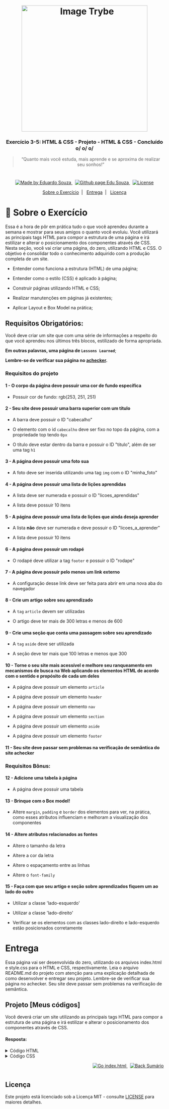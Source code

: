 <h1 align="center">
    <img alt="Image Trybe" src="https://i.ibb.co/d4W2x4g/trybe.png" width="400px" />
</h1>

<h3 align="center">
  Exercício 3-5: HTML & CSS - Projeto - HTML & CSS - Concluído o/ o/ o/
</h3>

<blockquote align="center">“Quanto mais você estuda, mais aprende e se aproxima de realizar seu sonhos!”</blockquote>

<h1></h1>

<p align="center">

  <a href="https://www.linkedin.com/in/eduardosouzaprogrammer/">
    <img alt="Made by Eduardo Souza" src="https://img.shields.io/badge/made%20by-Edu%20Souza-%23F8952D">
  </a>&nbsp;

 <a href="https://edusouza-programmer.github.io/">
<img alt="Github page Edu Souza " src="https://img.shields.io/badge/Github%20page-Edu_Souza-orange">
</a>&nbsp;

  <a href="LICENSE" >
    <img alt="License" src="https://img.shields.io/badge/license-MIT-%23F8952D">
  </a>

</p>

<p align="center">
  <a href="#rocket-Sobre-o-Exercício">Sobre o Exercício</a>&nbsp;&nbsp;|&nbsp;&nbsp;
  <a href="#Entrega">Entrega</a>&nbsp;&nbsp;|&nbsp;&nbsp;
  <a href="#Licença">Licença</a>
</p>

# :rocket: Sobre o Exercício

Essa é a hora de pôr em prática tudo o que você aprendeu durante a semana e mostrar para seus amigos o quanto você evoluiu.
Você utilizará as principais tags HTML para compor a estrutura de uma página e irá estilizar e alterar o posicionamento dos componentes através de CSS.
Nesta seção, você vai criar uma página, do zero, utilizando HTML e CSS. O objetivo é consolidar todo o conhecimento adquirido com a produção completa de um site.

-   Entender como funciona a estrutura (HTML) de uma página;

-   Entender como o estilo (CSS) é aplicado à página;

-   Construir páginas utilizando HTML e CSS;

-   Realizar manutenções em páginas já existentes;

-   Aplicar Layout e Box Model na prática;

## Requisitos Obrigatórios:

Você deve criar um site que com uma série de informações a respeito do que você aprendeu nos últimos três blocos, estilizado de forma apropriada.

**Em outras palavras, uma página de `Lessons Learned`**;

**Lembre-se de verificar sua página no [achecker](https://achecker.ca/checker/index.php).**

### Requisitos do projeto

#### 1 - O corpo da página deve possuir uma cor de fundo específica

- Possuir cor de fundo: rgb(253, 251, 251)

#### 2 - Seu site deve possuir uma barra superior com um título

- A barra deve possuir o ID "cabecalho"

- O elemento com o id `cabecalho` deve ser fixo no topo da página, com a propriedade top tendo `0px`

- O título deve estar dentro da barra e possuir o ID "titulo", além de ser uma tag `h1`

#### 3 - A página deve possuir uma foto sua

- A foto deve ser inserida utilizando uma tag `img` com o ID "minha_foto"

#### 4 - A página deve possuir uma lista de lições aprendidas

- A lista deve ser numerada e possuir o ID "licoes_aprendidas"

- A lista deve possuir 10 itens

#### 5 - A página deve possuir uma lista de lições que ainda deseja aprender

- A lista **não** deve ser numerada e deve possuir o ID "licoes_a_aprender"

- A lista deve possuir 10 itens

#### 6 - A página deve possuir um rodapé

- O rodapé deve utilizar a tag `footer` e possuir o ID "rodape"

#### 7 - A página deve possuir pelo menos um link externo

- A configuração desse link deve ser feita para abrir em uma nova aba do navegador

#### 8 - Crie um artigo sobre seu aprendizado

- A `tag` `article` devem ser utilizadas

- O artigo deve ter mais de 300 letras e menos de 600

#### 9 - Crie uma seção que conta uma passagem sobre seu aprendizado

- A `tag` `aside` deve ser utilizada

- A seção deve ter mais que 100 letras e menos que 300

#### 10 - Torne o seu site mais acessível e melhore seu ranqueamento em mecanismos de busca na Web aplicando os elementos HTML de acordo com o sentido e propósito de cada um deles

- A página deve possuir um elemento `article`

- A página deve possuir um elemento `header`

- A página deve possuir um elemento `nav`

- A página deve possuir um elemento `section`

- A página deve possuir um elemento `aside`

- A página deve possuir um elemento `footer`

#### 11 - Seu site deve passar sem problemas na verificação de semântica do site achecker

### Requisitos Bônus:

#### 12 - Adicione uma tabela à página

- A página deve possuir uma tabela

#### 13 - Brinque com o Box model!

- Altere `margin`, `padding` e `border` dos elementos para ver, na prática, como esses atributos influenciam e melhoram a visualização dos componentes

#### 14 - Altere atributos relacionados as fontes

- Altere o tamanho da letra

- Altere a cor da letra

- Altere o espaçamento entre as linhas

- Altere o `font-family`

#### 15 - Faça com que seu artigo e seção sobre aprendizados fiquem um ao lado do outro

- Utilizar a classe 'lado-esquerdo'

- Utilizar a classe 'lado-direito'

- Verificar se os elementos com as classes lado-direito e lado-esquerdo estão posicionados corretamente

#

# Entrega

Essa página vai ser desenvolvida do zero, utilizando os arquivos index.html e style.css para o HTML e CSS, respectivamente. Leia o arquivo README.md do projeto com atenção para uma explicação detalhada de como desenvolver e entregar seu projeto.
Lembre-se de verificar sua página no achecker. Seu site deve passar sem problemas na verificação de semântica.

## Projeto [Meus códigos]

Você deverá criar um site utilizando as principais tags HTML para compor a estrutura de uma página e irá estilizar e alterar o posicionamento dos componentes através de CSS.


#### Resposta:

<details>
 <summary>Código HTML</summary>

```html
<!DOCTYPE html>
<html lang="pt">

<head>
  <meta charset="UTF-8">
  <meta name="viewport" content="width=device-width, initial-scale=1.0">
  <link href="https://fonts.googleapis.com/css2?family=Caudex&family=Chelsea+Market&family=Lobster&display=swap"
    rel="stylesheet">
  <link rel="stylesheet" href="style.css">
  <title>Project-HTML&CSS</title>
</head>

<body>
  <header id="cabecalho">
    <h1 id="titulo">Projeto<br>HTML & CSS</h1>
  </header>
  <main>
    <div>
      <div class="nav-conteiner">
        <nav>
          <lu>
            <li><a href="#">Home</a></li>
            <li><a href="#sobre">Sobre</a></li>
            <li><a href="#rodape">Contatos</a></li>
          </lu>
        </nav>
      </div>
      <div class="main-conteiner conteiner">
        <div class="itens">
          <a href="https://www.linkedin.com/in/eduardosouzaprogrammer/" target="_blank">
            <img id="minha_foto" src="https://i.ibb.co/NNvbkXY/117194973-1970721483063027-331802382092093166-n.jpg"
              alt="Foto de um cara muito legal e estudioso chamado Edu Souza">
          </a>
        </div>
        <div class="itens">
          <article class="main-article">
            <h1>Eduardo Souza</h1>
            <p>Lorem ipsum dolor sit amet consectetur adipisicing elit. Fugiat, incidunt earum. Quisquam totam in
              accusamus
              magnam.
              officia sapiente dicta adipisci modi consectetur saepe laborum. consectetur saepe laborum.
            </p>
          </article>
        </div>
      </div>
    </div>
  </main>
  <section id="sobre" class="experiencias">

    <div class="quotes-svg">
      <svg xmlns="http://www.w3.org/2000/svg" viewBox="0 0 512 512">
        <path
          d="M228 119c5.523 0 10-4.478 10-10V77c0-27.57-22.43-50-50-50H50C22.43 27 0 49.43 0 77v119.988c0 27.57 22.43 50 50 50h64.692c-2.276 74.706-30.621 113.542-86.459 118.622a10 10 0 00-9.094 9.959V475a10 10 0 0010.561 9.984c68.908-3.876 121.511-27.591 156.349-70.487C220.521 372.051 238 310.029 238 230.152v-35.819c0-5.522-4.477-10-10-10s-10 4.478-10 10v35.819c0 146.644-58.535 223.331-178.86 234.097v-79.836c30.411-4.73 53.934-18.886 70.007-42.161 17.049-24.691 25.694-60.106 25.694-105.264 0-5.522-4.477-10-10-10H50c-16.542 0-30-13.458-30-30V77c0-16.542 13.458-30 30-30h138c16.542 0 30 13.458 30 30v32c0 5.522 4.477 10 10 10zM462 27H324c-27.57 0-50 22.43-50 50v119.988c0 27.57 22.43 50 50 50h64.692c-2.276 74.706-30.621 113.542-86.459 118.622a10 10 0 00-9.094 9.959V475a10 10 0 0010.561 9.984c68.908-3.876 121.511-27.591 156.349-70.487C494.521 372.052 512 310.029 512 230.152V77c0-27.57-22.43-50-50-50zm30 203.152c0 146.644-58.535 223.331-178.861 234.097v-79.836c30.412-4.73 53.935-18.886 70.007-42.161 17.049-24.69 25.694-60.105 25.694-105.264 0-5.522-4.477-10-10-10H324c-16.542 0-30-13.458-30-30V77c0-16.542 13.458-30 30-30h120v74.034c0 5.522 4.477 10 10 10s10-4.478 10-10v-73.96c15.612 1.034 28 14.057 28 29.926v153.152z" />
        <path
          d="M454 145.751c-5.523 0-10 4.527-10 10.049 0 5.522 4.477 10 10 10 5.522 0 10-4.478 10-10v-.099c0-5.522-4.477-9.95-10-9.95zM228 141.666c-5.523 0-10 4.478-10 10v.209c0 5.522 4.477 10 10 10s10-4.478 10-10v-.209c0-5.522-4.477-10-10-10z" />
      </svg>
    </div>

    <aside>
      <h1> Experiência com a <em>Trybe</em></h1>
      <p>Lorem ipsum dolor, sit amet consectetur adipisicing elit. Distinctio expedita iure iste quae incidunt alias
        necessitatibus, dolorem, cupiditate voluptates fugit earum facilis voluptates fugit earum.
      </p>
    </aside>
    <div class="rocket-svg">
      <svg viewBox="0 0 512.004 512.004" xmlns="http://www.w3.org/2000/svg">
        <path
          d="M130.239 138.268l-44.358 3.427c-12.343.954-23.336 7.423-30.162 17.748L4.562 236.815c-5.177 7.83-6 17.629-2.203 26.213 3.798 8.584 11.603 14.566 20.878 16.003l40.615 6.29c9.501-50.42 32.245-100.716 66.387-147.053zM226.682 448.151l6.291 40.615c1.437 9.275 7.419 17.08 16.002 20.877a27.434 27.434 0 0011.112 2.36 27.34 27.34 0 0015.102-4.563l77.374-51.156c10.325-6.827 16.794-17.821 17.746-30.162l3.427-44.358c-46.338 34.143-96.633 56.887-147.054 66.387zM211.407 420c1.41 0 2.828-.116 4.243-.352 21.124-3.532 41.484-9.482 60.906-17.27l-166.93-166.93c-7.788 19.421-13.738 39.781-17.27 60.906-1.392 8.327 1.401 16.81 7.37 22.78l93.144 93.144c4.956 4.955 11.645 7.722 18.537 7.722zM471.178 227.003c40.849-78.974 42.362-162.43 40.227-201.57C510.674 12.022 499.982 1.33 486.57.599A412.7 412.7 0 00464.131 0C420.365 0 351.114 6.629 285 40.826c-52.542 27.177-121.439 87.018-162.087 165.66.48.375.949.773 1.391 1.215l180 180c.442.442.839.91 1.214 1.39 78.642-40.649 138.483-109.546 165.66-162.088zM297.698 108.24c29.241-29.241 76.822-29.244 106.065 0 14.166 14.165 21.967 33 21.967 53.033s-7.801 38.868-21.967 53.033c-14.619 14.619-33.829 21.93-53.032 21.932-19.209.001-38.41-7.309-53.033-21.932-14.166-14.165-21.968-33-21.968-53.033s7.802-38.868 21.968-53.033z" />
        <path
          d="M318.911 193.092c17.545 17.545 46.095 17.546 63.64 0 8.499-8.5 13.18-19.8 13.18-31.82s-4.681-23.32-13.18-31.819c-8.772-8.773-20.296-13.159-31.82-13.159-11.523 0-23.047 4.386-31.819 13.159-8.499 8.499-13.181 19.799-13.181 31.819s4.681 23.321 13.18 31.82zM15.305 421.938c3.839 0 7.678-1.464 10.606-4.394l48.973-48.973c5.858-5.858 5.858-15.355 0-21.213-5.857-5.858-15.355-5.858-21.213 0L4.698 396.331c-5.858 5.858-5.858 15.355 0 21.213a14.954 14.954 0 0010.607 4.394zM119.765 392.239c-5.857-5.858-15.355-5.858-21.213 0L4.397 486.394c-5.858 5.858-5.858 15.355 0 21.213C7.326 510.536 11.165 512 15.004 512s7.678-1.464 10.606-4.394l94.154-94.154c5.859-5.858 5.859-15.355.001-21.213zM143.432 437.12L94.46 486.093c-5.858 5.858-5.858 15.355 0 21.213 2.929 2.929 6.768 4.394 10.606 4.394s7.678-1.464 10.606-4.394l48.973-48.973c5.858-5.858 5.858-15.355 0-21.213-5.857-5.858-15.355-5.858-21.213 0z" />
      </svg>
    </div>

  </section>
  <section>

    <div class="licoes-conteiner conteiner">
      <div class="lado-esquerdo">
        <H1>Lições Aprendidas</H1>
        <ol id="licoes_aprendidas">
          <li>Unix</li>
          <li>Git & GitHub</li>
          <li>HTML</li>
          <li>CSS</li>
          <li>JavaScript</li>
          <li>VScode</li>
          <li>Unit Tests</li>
          <li>DOM</li>
          <li>Slack</li>
          <li>Semantic HTML</li>
        </ol>
      </div>
      <div class="lado-direito">
        <H1>Desejo aprender</H1>
        <ul id="licoes_a_aprender">
          <li>React</li>
          <li>React-Native</li>
          <li>NodeJs</li>
          <li>CSS</li>
          <li>JavaScript</li>
          <li>VScode</li>
          <li>Unit Tests</li>
          <li>DOM</li>
          <li>Slack</li>
          <li>Semantic HTML</li>
        </ul>
      </div>
    </div>
  </section>
  <div class="table">

    <table>
      <thead>
        <tr>
          <th>100% Concluído
            <svg height="512pt" viewBox="0 -13 512.00014 512" width="512pt" xmlns="http://www.w3.org/2000/svg">
              <path
                d="m511.074219 401.507812c-2.402344-11.5625-9.199219-21.441406-19.140625-27.820312-9.941406-6.375-21.75-8.433594-33.265625-5.800781l-53.367188 12.21875v-21.816407c10.703125-10.082031 21.847657-23.246093 29.773438-35.277343 13.898437-21.097657 23.734375-44.265625 29.234375-68.847657 6.539062-29.246093 6.679687-60.207031.402344-89.546874-1.15625-5.398438-6.472657-8.84375-11.871094-7.683594-5.402344 1.152344-8.839844 6.46875-7.6875 11.871094 5.679687 26.535156 5.554687 54.542968-.363282 80.992187-4.96875 22.210937-13.859374 43.144531-26.417968 62.210937-3.722656 5.652344-8.238282 11.582032-13.070313 17.246094v-110.84375c0-5.523437-4.476562-10-10-10h-79.105469v-106.789062c0-5.507813-4.457031-9.980469-9.964843-10l-89.105469-.300782c-.011719 0-.019531 0-.03125 0-2.648438 0-5.1875 1.046876-7.058594 2.917969-1.882812 1.875-2.941406 4.421875-2.941406 7.082031v55.550782h-79.117188c-5.519531 0-10 4.476562-10 10v99.027344h-22.28125v-13.582032c0-5.519531-4.476562-9.996094-10-9.996094h-10.257812c-1.746094-9.613281-2.757812-19.378906-2.996094-29.128906-.585937-23.707031 3.171875-46.902344 11.164063-68.949218 1.863281-5.140626 3.980469-10.265626 6.289062-15.226563 2.332031-5.007813.160157-10.957031-4.84375-13.289063-5.007812-2.324218-10.957031-.160156-13.285156 4.847657-2.558594 5.492187-4.902344 11.164062-6.960937 16.851562-8.84375 24.394531-13 50.054688-12.359376 76.257813.238282 9.578125 1.152344 19.164062 2.703126 28.636718h-45.148438c-5.523438 0-10 4.476563-10 10v175.773438c0 5.523438 4.476562 10 10 10h75.695312c5.523438 0 10-4.476562 10-10v-9.507812h37.617188l152.378906 59.765624c14.226563 5.582032 29.128906 8.390626 44.109375 8.390626 9.988281 0 20.019531-1.25 29.898438-3.761719l119.433593-30.355469c22.671876-5.761719 36.699219-28.214844 31.941407-51.117188zm-125.769531-173.097656v156.273438l-26.734376 6.121094c-2.875.65625-5.78125 1.175781-8.703124 1.582031-11.140626 1.535156-22.507813 1.210937-33.53125-.972657-.046876-.011718-.09375-.019531-.140626-.03125v-15.164062c7.625-11.375 10.152344-25.796875 6.15625-38.960938-1.113281-3.671874-2.695312-7.214843-4.707031-10.484374-.457031-.742188-.933593-1.46875-1.429687-2.179688-.003906-.011719-.011719-.019531-.019532-.03125v-96.15625h69.109376zm-158.210938-117.054687 69.105469.230469v197.09375l-38.621094-15.984376-30.484375-12.621093zm-89.117188 65.515625h69.105469v94.917968l-12.402343-5.132812c-1.214844-.503906-2.515626-.761719-3.824219-.761719h-52.878907zm-62.28125 241.222656h-55.695312v-155.777344h47.179688c.019531 0 .042968.003906.066406.003906.019531 0 .035156-.003906.054687-.003906h8.394531zm398.511719 15.148438-119.433593 30.355468c-20.617188 5.238282-41.980469 3.898438-61.78125-3.863281l-154.136719-60.457031c-1.164063-.457032-2.402344-.6875-3.652344-.6875h-39.507813v-112.691406h93.167969l64.703125 26.78125 35.40625 14.65625c12.527344 5.195312 18.523438 19.890624 13.386719 32.402343-1.03125 2.511719-2.308594 4.898438-4.003906 7.027344-6.261719 7.902344-16.570313 11.386719-26.210938 9.042969-.078125-.019532-.15625-.039063-.234375-.058594-.578125-.144531-1.152344-.3125-1.722656-.5l-67.285156-25.867188c-.546875-.210937-.835938-.320312-.835938-.320312-5.152344-1.984375-10.9375.589844-12.921875 5.746094-1.980469 5.152344.589844 10.941406 5.746094 12.921875 0 0 37.9375 14.585937 66.867187 25.742187.582032.226563 1.160157.4375 1.742188.632813l22.214844 8.542969c6.714844 2.582031 13.398437 5.152343 20.386718 6.9375 11.867188 3.03125 24.183594 4.25 36.417969 3.582031 6.898438-.375 13.785157-1.328125 20.519531-2.867188l34.496094-7.894531c.035156-.007812.070313-.023438.105469-.03125l65.492187-14.992188c6.230469-1.425781 12.625-.3125 18 3.136719 5.382813 3.453125 9.058594 8.800781 10.359376 15.058594 2.578124 12.394531-5.015626 24.546875-17.285157 27.664063zm0 0" />
              <path
                d="m127.878906 71.125c2.390625 0 4.789063-.851562 6.699219-2.578125 17.84375-16.117187 39.152344-28.972656 61.632813-37.179687 24.355468-8.890626 51.054687-12.683594 77.214843-10.964844 18.722657 1.230468 37.066407 5.226562 54.519531 11.875 5.15625 1.964844 10.9375-.621094 12.902344-5.785156 1.96875-5.160157-.621094-10.9375-5.785156-12.902344-19.3125-7.359375-39.609375-11.78125-60.324219-13.144532-28.914062-1.898437-58.441406 2.296876-85.386719 12.136719-24.871093 9.078125-48.445312 23.300781-68.175781 41.121094-4.101562 3.703125-4.421875 10.027344-.71875 14.125 1.972657 2.1875 4.691407 3.296875 7.421875 3.296875zm0 0" />
              <path
                d="m354.886719 142.492188c1.894531 1.644531 4.230469 2.449218 6.554687 2.449218 2.792969 0 5.574219-1.164062 7.554688-3.4375l82.273437-94.707031c3.625-4.167969 3.179688-10.484375-.988281-14.105469-4.171875-3.621094-10.484375-3.179687-14.105469.988282l-82.277343 94.707031c-3.625 4.167969-3.179688 10.484375.988281 14.105469zm0 0" />
              <path
                d="m428.617188 99.738281c-13.84375 0-25.105469 11.261719-25.105469 25.105469s11.261719 25.105469 25.105469 25.105469 25.105468-11.265625 25.105468-25.105469c0-13.84375-11.261718-25.105469-25.105468-25.105469zm0 30.210938c-2.816407 0-5.105469-2.289063-5.105469-5.105469 0-2.8125 2.289062-5.105469 5.105469-5.105469 2.8125 0 5.105468 2.292969 5.105468 5.105469 0 2.816406-2.292968 5.105469-5.105468 5.105469zm0 0" />
              <path
                d="m373.085938 77.476562c13.84375 0 25.105468-11.261718 25.105468-25.105468s-11.261718-25.105469-25.105468-25.105469-25.105469 11.261719-25.105469 25.105469 11.261719 25.105468 25.105469 25.105468zm0-30.214843c2.816406 0 5.105468 2.292969 5.105468 5.109375 0 2.8125-2.289062 5.105468-5.105468 5.105468-2.816407 0-5.105469-2.292968-5.105469-5.105468 0-2.816406 2.289062-5.109375 5.105469-5.109375zm0 0" />
              <path
                d="m92.328125 94.625c1.601563 3.84375 5.542969 6.382812 9.71875 6.164062 4.128906-.214843 7.746094-3.007812 9.023437-6.929687 1.289063-3.957031-.117187-8.464844-3.425781-10.992187-3.371093-2.570313-8.105469-2.730469-11.636719-.382813-3.917968 2.605469-5.488281 7.800781-3.679687 12.140625zm0 0" />
            </svg></th>
        </tr>
      </thead>
      <tbody>
        <tr>
          <td>Quanto mais você estuda, mais aprende e se aproxima de realizar seu sonhos!</td>
        </tr>
      </tbody>
    </table>

  </div>

  <footer id="rodape">

    <div>
      <p>Feito com &hearts; por <em><a href="https://github.com/EduSouza-programmer/EduSouza-programmer.github.io"
            target="_blank">Edu Souza : estudante -- turma 7</a></em></p>
    </div>

  </footer>

</body>

</html>
```

</details>

<details>
 <summary>Código CSS</summary>

```CSS
* {
  margin: 0;
  padding: 0;
  border: 0;
}

.conteiner::after,
.conteiner::before {
  content: "";
  display: table;
  clear: both;
}

body {
  background-color: rgb(253, 251, 251);
  font-family: 'Chelsea Market', cursive;


}

#cabecalho {
  position: fixed;
  top: 0;
  width: 100%;
  /* background-color: rgb(131, 226, 43); */
  background-image: url(/cool-background_main.png);
  background-size: cover;
  border-bottom: 3px solid rgba(165, 42, 42, 0.281);
  margin: 0 auto;
  text-align: center;
  padding: 10px;
  font-size: 10px;
  z-index: 10;



}

/* hero */

main {
  background-image: url(/cool-background_main.png);
  background-size: cover;
  border-bottom: 2px solid rgba(165, 42, 42, 0.281);


}

.nav-conteiner {
  width: 700px;
  background-color: rgba(165, 42, 42, 0.247);
  padding: 10px;
  margin-top: 70px;
  border-radius: 0 0 10px 10px;
  border-top: 2px solid rgba(165, 42, 42, 0.281);

}

.nav-conteiner li {
  display: inline-block;
  margin: 0 30px;
  line-height: 25px;



}

.nav-conteiner a {

  text-decoration: none;
  font-size: 18px;
  color: whitesmoke;

}

.nav-conteiner a:hover {
  border-bottom: 3px dashed rgba(240, 240, 240, 0.658);
  font-weight: bold;

}



main div {

  /* background-color: aqua; */
  max-width: 1170px;
  margin: 0 auto;
  text-align: center;
  padding-bottom: 30px;
  line-height: 25px;


}

.itens {

  width: 540px;
  margin: 30px 20px;
  float: left;

}


.itens img {

  margin-top: 40px;
  width: 345px;
  border-radius: 20% 5px 20% 5px;
  border: 3px solid rgba(165, 42, 42, 0.24);



}

.itens article {
  margin-top: 90px;
}

.itens h1 {
  padding: 30px 0;
  font-size: 40px;
  color: antiquewhite;

}

/* seção experiencias */

.experiencias {
  max-width: 1170px;
  margin: 0 auto;
  text-align: center;
  padding: 60px 0 30px 0;
  /* background-color: brown; */
}

.experiencias em {
  color: rgb(39, 190, 39);
  text-decoration: underline;
  font-size: 32px;
}

.experiencias h1 {

  font-size: 24px;
}




.experiencias p {
  width: 700px;
  padding: 60px 0 30px;
  margin: 0 auto;
  /* background-color: blue; */
  line-height: 25px;

}


.quotes-svg {
  width: 70px;
  height: 70px;
  margin: 0 auto 0px 200px;



}

.rocket-svg {
  width: 70px;
  height: 70px;
  margin: 30px auto;

}





.licoes-conteiner {
  max-width: 1170px;
  margin: 0px auto;
  /* background-color: yellow; */
  text-align: center;
  padding-top: 15px;
  padding-bottom: 60px;


}

.licoes-conteiner div {
  width: 450px;
  float: left;
  margin: 0 65px;
  /* background-color: blueviolet; */
  padding: 0 0 15px;
}

.licoes-conteiner h1 {
  font-size: 24px;
}

#licoes_aprendidas {
  text-align: left;
  margin-left: 100px;
  padding: 30px 0;

}

#licoes_a_aprender {
  text-align: left;
  margin-left: 100px;
  padding: 30px 0;
}

.table {
  max-width: 1170px;
  margin: 0 auto;

  text-align: center;

}

.table table {
  display: inline;
}

.table svg {
  width: 30px;
  height: 30px;
}



#rodape {
  text-align: center;
  padding: 20px 0;
  background-image: url(/cool-background_main.png);
  background-size: cover;
  border-top: 2px solid rgba(165, 42, 42, 0.281);
}

#rodape div {
  max-width: 1170px;
  margin: 0 auto;
}

#rodape a {
  color: whitesmoke;
  text-decoration: none;
  font-size: 18px;
}

#rodape a:hover {
  border-bottom: 3px dashed rgba(240, 240, 240, 0.658);
  font-weight: bold;
}
```

</details>


<p align="right">
    <a href="https://edusouza-programmer.github.io/Trybe_Projeto_3-5_Edu_Souza/index.html">
    <img alt="Go index.html" src="https://img.shields.io/badge/Go-index.html-orange">
    </a>&nbsp;
    <a href="#Sumário">
    <img alt="Back Sumário" src="https://img.shields.io/badge/Back-Sum%C3%A1rio-orange">
  </a>
</p>



#

## Licença

Este projeto está licenciado sob a Licença MIT - consulte [LICENSE](https://opensource.org/licenses/MIT) para maiores detalhes.

